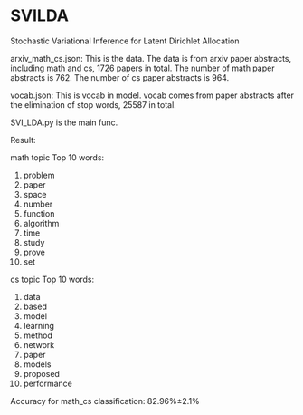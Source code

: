 # SVILDA
Stochastic Variational Inference for Latent Dirichlet Allocation

arxiv_math_cs.json: This is the data.
The data is from arxiv paper abstracts, including math and cs, 1726 papers in total. The number of math paper abstracts is 762. The number of cs paper abstracts is 964.

vocab.json: This is vocab in model.
vocab comes from paper abstracts after the elimination of stop words, 25587 in total.

SVI_LDA.py is the main func.

Result:

math topic Top 10 words:  
1. problem 
2. paper 
3. space 
4. number 
5. function 
6. algorithm 
7. time 
8. study 
9. prove 
10. set 

cs topic Top 10 words:  

1. data 
2. based 
3. model 
4. learning 
5. method 
6. network 
7. paper 
8. models 
9. proposed 
10. performance 

Accuracy for math_cs classification: 82.96%±2.1%



